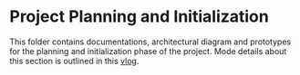 # Project Planning and Initialization
This folder contains documentations, architectural diagram and prototypes for the planning and initialization phase of the project. Mode details about this section is outlined in this [vlog](https://youtu.be/W8Ec0j0buvk).